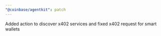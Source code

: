 ```yaml
---
"@coinbase/agentkit": patch
---
```


Added action to discover x402 services and fixed x402 request for smart wallets
